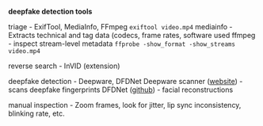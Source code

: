 **deepfake detection tools**

triage - ExifTool, MediaInfo, FFmpeg
	`exiftool video.mp4`
	mediainfo - Extracts technical and tag data (codecs, frame rates, software used
	ffmpeg - inspect stream-level metadata
	`ffprobe -show_format -show_streams video.mp4`
		
reverse search - InVID (extension)

deepfake detection - Deepware, DFDNet
	Deepware scanner ([website](https://scanner.deepware.ai/)) -   scans deepfake fingerprints
	DFDNet ([github](https://github.com/csxmli2016/DFDNet)) - facial reconstructions

manual inspection - Zoom frames, look for jitter, lip sync inconsistency, blinking rate, etc.